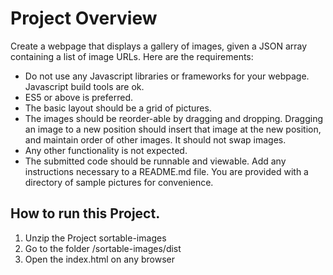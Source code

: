 # Project Overview

Create a webpage that displays a gallery of images, given a JSON array containing a list of image URLs.
Here are the requirements:
* Do not use any Javascript libraries or frameworks for your webpage. Javascript build tools are ok.
* ES5 or above is preferred.
* The basic layout should be a grid of pictures.
* The images should be reorder-able by dragging and dropping. Dragging an image to a new position should insert that image at the new position, and maintain order of other images. It should not swap images.
* Any other functionality is not expected.
* The submitted code should be runnable and viewable. Add any instructions necessary to a README.md file. You are provided with a directory of sample pictures for convenience.

## How to run this Project.
1. Unzip the Project sortable-images
2. Go to the folder /sortable-images/dist
3. Open the index.html on any browser